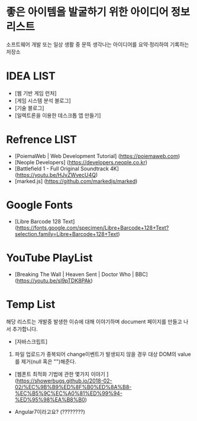 좋은 아이템을 발굴하기 위한 아이디어 정보 리스트
================================================
소프트웨어 개발 또는 일상 생활 중 문뜩 생각나는 아이디어를 요약·정리하여 기록하는 저장소

# IDEA LIST
* [웹 기반 게임 런처]
* [게임 시스템 분석 블로그]
* [기술 블로그]
* [일렉트론을 이용한 데스크톱 앱 만들기]

# Refrence LIST
* [PoiemaWeb | Web Development Tutorial] (https://poiemaweb.com)
* [Neople Developers] (https://developers.neople.co.kr)
* [Battlefield 1 - Full Original Soundtrack 4K] (https://youtu.be/HJvZWvecU4Q)
* [marked.js] (https://github.com/markedjs/marked)

# Google Fonts
* [Libre Barcode 128 Text] (https://fonts.google.com/specimen/Libre+Barcode+128+Text?selection.family=Libre+Barcode+128+Text)

# YouTube PlayList
* [Breaking The Wall | Heaven Sent | Doctor Who | BBC] (https://youtu.be/sl9pTDK8PAk)

# Temp List
해당 리스트는 개발중 발생한 이슈에 대해 이야기하며 document 페이지를 만들고 나서 추가합니다.
* [자바스크립트]
1. 파일 업로드가 중복되어 change이벤트가 발생되지 않을 경우 대상 DOM의 value를 제거(null 혹은 "")해준다.

* [웹폰트 최적화 기법에 관한 몇가지 이야기 ] (https://showerbugs.github.io/2018-02-02/%EC%9B%B9%ED%8F%B0%ED%8A%B8-%EC%B5%9C%EC%A0%81%ED%99%94-%ED%95%98%EA%B8%B0)

* Angular7이라고요? (????????)



<script id="TestVideoInTheMarkdown">
  let Why_does_Microsoft_even_bother_with_Edge = '<iframe width="560" height="315" src="https://www.youtube.com/embed/2irD_HtUkls?rel=0" frameborder="0" allow="autoplay; encrypted-media" allowfullscreen></iframe>';
  
  let markdown_body = document.getElementsByClassName('markdown-body')[0];
  
  markdown_body.insertAdjacentHTML('beforeend', Why_does_Microsoft_even_bother_with_Edge);
  // 정적페이지를 서비스하기 위해서는 markdown 문서에 스크립트를 넣어서 실행해도 괜찮다고 봅니다.
</script>
